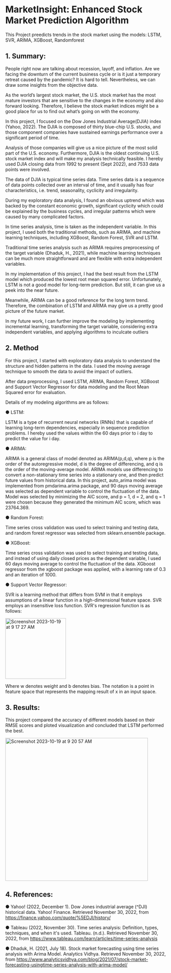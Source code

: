 # MarketInsight: Enhanced Stock Market Prediction Algorithm
This Project preedicts trends in the stock market using the models: LSTM, SVR, ARIMA, XGBoost, Randomforest
## 1. Summary:

People right now are talking about recession, layoff, and inflation. Are we facing the
downturn of the current business cycle or is it just a temporary retreat caused by the
pandemic? It is hard to tell. Nevertheless, we can draw some insights from the objective
data. 

As the world’s largest stock market, the U.S. stock market has the most mature
investors that are sensitive to the changes in the economy and also forward looking.
Therefore, I believe the stock market indices might be a good place for us to find out
what’s going on with the economy.

In this project, I focused on the Dow Jones Industrial Average(DJIA) index (Yahoo,
2022). The DJIA is composed of thirty blue-chip U.S. stocks, and those component
companies have sustained earnings performance over a significant period of time.

Analysis of those companies will give us a nice picture of the most solid part of the U.S.
economy. Furthermore, DJIA is the oldest continuing U.S. stock market index and will
make my analysis technically feasible. I hereby used DJIA closing data from 1992 to
present (Sept 2022), and 7533 data points were involved.

The data of DJIA is typical time series data. Time series data is a sequence of data
points collected over an interval of time, and it usually has four characteristics, i.e. trend,
seasonality, cyclicity and irregularity.

During my exploratory data analysis, I found an obvious uptrend which was backed
by the constant economic growth, significant cyclicity which could be explained by the
business cycles, and irregular patterns which were caused by many complicated
factors.

In time series analysis, time is taken as the independent variable. In this project, I
used both the traditional methods, such as ARIMA, and machine learning techniques,
including XGBoost, Random Forest, SVR and LSTM.

Traditional time series analysis such as ARIMA requires preprocessing of the target
variable (Dhaduk, H., 2021), while machine learning techniques can be much more
straightforward and are flexible with extra independent variables.

In my implementation of this project, I had the best result from the LSTM model which
produced the lowest root mean squared error. Unfortunately, LSTM is not a good model
for long-term prediction. But still, it can give us a peek into the near future.

Meanwhile, ARIMA can be a good reference for the long term trend. Therefore, the combination of
LSTM and ARIMA may give us a pretty good picture of the future market.

In my future work, I can further improve the modeling by implementing incremental
learning, transforming the target variable, considering extra independent variables, and
applying algorithms to inculcate outliers

## 2. Method

For this project, I started with exploratory data analysis to understand the structure
and hidden patterns in the data. I used the moving average technique to smooth the
data to avoid the impact of outliers.

After data preprocessing, I used LSTM, ARIMA, Random Forest, XGBoost and
Support Vector Regressor for data modeling and the Root Mean Squared error for
evaluation.

Details of my modeling algorithms are as follows:

● LSTM:

LSTM is a type of recurrent neural networks (RNNs) that is capable of learning
long-term dependencies, especially in sequence prediction problems. I hereby
used the values within the 60 days prior to i day to predict the value for i day.

● ARIMA:

ARIMA is a general class of model denoted as ARIMA(p,d,q), where p is the
order of the autoregressive model, d is the degree of differencing, and q is the
order of the moving-average model. ARIMA models use differencing to convert a
non-stationary time series into a stationary one, and then predict future values
from historical data. In this project, auto_arima model was implemented from
pmdarima.arima package, and 90 days moving average was selected as
dependent variable to control the fluctuation of the data. Model was selected by
minimizing the AIC score, and p = 1, d = 2, and q = 1 were chosen because they
generated the minimum AIC score, which was 23764.369. 

● Random Forest:

Time series cross validation was used to select training and testing data, and
random forest regressor was selected from sklearn.ensemble package.

● XGBoost:

Time series cross validation was used to select training and testing data, and
instead of using daily closed prices as the dependent variable, I used 60 days
moving average to control the fluctuation of the data. XGboost regressor from the
xgboost package was applied, with a learning rate of 0.3 and an iteration of 1000.

● Support Vector Regressor:

SVR is a learning method that differs from SVM in that it employs assumptions of
a linear function in a high-dimensional feature space. SVR employs an
insensitive loss function. SVR's regression function is as follows:

<img width="189" alt="Screenshot 2023-10-19 at 9 17 27 AM" src="https://github.com/vk1309/MarketInsight/assets/39329373/c7ea1c99-0924-4959-8492-276796379c8c">

Where w denotes weight and b denotes bias. The notation is a point in
feature space that represents the mapping result of x in an input space.

## 3. Results: 

This project compared the accuracy of different models based on their RMSE scores
and ploted visualization and concluded that LSTM performed the best. 

<img width="445" alt="Screenshot 2023-10-19 at 9 20 57 AM" src="https://github.com/vk1309/MarketInsight/assets/39329373/926c4a90-90cd-4b90-8b04-bbe0e65097a4">

## 4. References:

● Yahoo! (2022, December 1). Dow Jones industrial average (^DJI) historical data.
Yahoo! Finance. Retrieved November 30, 2022, from
https://finance.yahoo.com/quote/%5EDJI/history/

● Tableau (2022, November 30). Time series analysis: Definition, types,
techniques, and when it's used. Tableau. (n.d.). Retrieved November 30, 2022,
from https://www.tableau.com/learn/articles/time-series-analysis

● Dhaduk, H. (2021, July 18). Stock market forecasting using time series analysis
with Arima Model. Analytics Vidhya. Retrieved November 30, 2022, from
https://www.analyticsvidhya.com/blog/2021/07/stock-market-forecasting-usingtime-series-analysis-with-arima-model/ 


